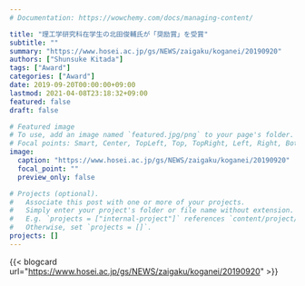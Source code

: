 ```yaml
---
# Documentation: https://wowchemy.com/docs/managing-content/

title: "理工学研究科在学生の北田俊輔氏が「奨励賞」を受賞"
subtitle: ""
summary: "https://www.hosei.ac.jp/gs/NEWS/zaigaku/koganei/20190920"
authors: ["Shunsuke Kitada"]
tags: ["Award"]
categories: ["Award"]
date: 2019-09-20T00:00:00+09:00
lastmod: 2021-04-08T23:18:32+09:00
featured: false
draft: false

# Featured image
# To use, add an image named `featured.jpg/png` to your page's folder.
# Focal points: Smart, Center, TopLeft, Top, TopRight, Left, Right, BottomLeft, Bottom, BottomRight.
image:
  caption: "https://www.hosei.ac.jp/gs/NEWS/zaigaku/koganei/20190920"
  focal_point: ""
  preview_only: false

# Projects (optional).
#   Associate this post with one or more of your projects.
#   Simply enter your project's folder or file name without extension.
#   E.g. `projects = ["internal-project"]` references `content/project/deep-learning/index.md`.
#   Otherwise, set `projects = []`.
projects: []
---
```


{{< blogcard url="https://www.hosei.ac.jp/gs/NEWS/zaigaku/koganei/20190920" >}}
